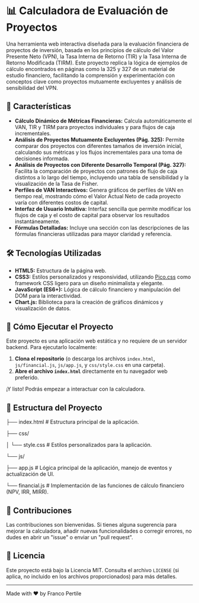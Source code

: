 # 📊 Calculadora de Evaluación de Proyectos

Una herramienta web interactiva diseñada para la evaluación financiera de proyectos de inversión, basada en los principios de cálculo del Valor Presente Neto (VPN), la Tasa Interna de Retorno (TIR) y la Tasa Interna de Retorno Modificada (TIRM). Este proyecto replica la lógica de ejemplos de cálculo encontrados en páginas como la 325 y 327 de un material de estudio financiero, facilitando la comprensión y experimentación con conceptos clave como proyectos mutuamente excluyentes y análisis de sensibilidad del VPN.

## 🌟 Características

* **Cálculo Dinámico de Métricas Financieras:** Calcula automáticamente el VAN, TIR y TIRM para proyectos individuales y para flujos de caja incrementales.
* **Análisis de Proyectos Mutuamente Excluyentes (Pág. 325):** Permite comparar dos proyectos con diferentes tamaños de inversión inicial, calculando sus métricas y los flujos incrementales para una toma de decisiones informada.
* **Análisis de Proyectos con Diferente Desarrollo Temporal (Pág. 327):** Facilita la comparación de proyectos con patrones de flujo de caja distintos a lo largo del tiempo, incluyendo una tabla de sensibilidad y la visualización de la Tasa de Fisher.
* **Perfiles de VAN Interactivos:** Genera gráficos de perfiles de VAN en tiempo real, mostrando cómo el Valor Actual Neto de cada proyecto varía con diferentes costos de capital.
* **Interfaz de Usuario Intuitiva:** Interfaz sencilla que permite modificar los flujos de caja y el costo de capital para observar los resultados instantáneamente.
* **Fórmulas Detalladas:** Incluye una sección con las descripciones de las fórmulas financieras utilizadas para mayor claridad y referencia.

## 🛠️ Tecnologías Utilizadas

* **HTML5:** Estructura de la página web.
* **CSS3:** Estilos personalizados y responsividad, utilizando [Pico.css](https://picocss.com/) como framework CSS ligero para un diseño minimalista y elegante.
* **JavaScript (ES6+):** Lógica de cálculo financiero y manipulación del DOM para la interactividad.
* **Chart.js:** Biblioteca para la creación de gráficos dinámicos y visualización de datos.

## 🚀 Cómo Ejecutar el Proyecto

Este proyecto es una aplicación web estática y no requiere de un servidor backend. Para ejecutarlo localmente:

1.  **Clona el repositorio** (o descarga los archivos `index.html`, `js/financial.js`, `js/app.js`, y `css/style.css` en una carpeta).
2.  **Abre el archivo `index.html`** directamente en tu navegador web preferido.

¡Y listo! Podrás empezar a interactuar con la calculadora.

## 📂 Estructura del Proyecto

├── index.html          # Estructura principal de la aplicación.

├── css/

│   └── style.css       # Estilos personalizados para la aplicación.

└── js/

├── app.js          # Lógica principal de la aplicación, manejo de eventos y actualización de UI.

└── financial.js    # Implementación de las funciones de cálculo financiero (NPV, IRR, MIRR).


## 🤝 Contribuciones

Las contribuciones son bienvenidas. Si tienes alguna sugerencia para mejorar la calculadora, añadir nuevas funcionalidades o corregir errores, no dudes en abrir un "issue" o enviar un "pull request".

## 📄 Licencia

Este proyecto está bajo la Licencia MIT. Consulta el archivo `LICENSE` (si aplica, no incluido en los archivos proporcionados) para más detalles.

---

Made with ❤️ by Franco Pertile
